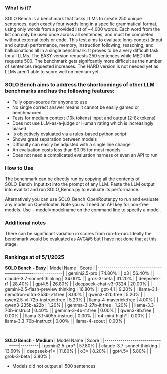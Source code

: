 ### What is it?

SOLO Bench is a benchmark that tasks LLMs to create 250 unique sentences, each exactly four words long in a specific grammatical format, using only words from a provided list of ~4,000 words. Each word from the list can only be used once across all sentences, and must be completed without external tools or code. This test aims to evaluate long-context (input and output) performance, memory, instruction following, reasoning, and hallucinations all in a single benchmark. It proves to be a very difficult task for all LLMs. The EASY version requests 250 sentences while MEDIUM requests 500. The benchmark gets signifcantly more difficult as the number of sentences requested increases. The HARD version is not needed yet as LLMs aren't able to score well on medium yet. 

### SOLO Bench aims to address the shortcomings of other LLM benchmarks and has the following features:

- Fully open-source for anyone to use
- No single correct answer means it cannot be easily gamed or benchmaxxed
- Tests for medium context (10k tokens) input and output (2-8k tokens)
- Does not use LLM-as-a-judge or Human rating which is increasingly biased
- Is objectively evaluated via a rules-based python script
- Shows great separation between models
- Difficulty can easily be adjusted with a single line change
- An evaluation costs less than $0.05 for most models
- Does not need a complicated evaluation harness or even an API to run

### How to Use

The benchmark can be directly run by copying all the contents of SOLO_Bench_Input.txt into the prompt of any LLM. Paste the LLM output into eval.txt and run SOLO_Bench.py to evaluate its performance.

Alternatively you can use SOLO_Bench_OpenRouter.py to run and evaluate any model on OpenRouter. Note you will need an API key for non-free models. Use --model=modelname on the command line to specify a model.

### Additional notes

There can be significant variation in scores from run-to-run. Ideally the benchmark would be evaluated as AVG@5 but I have not done that at this stage.

### Rankings at of 5/1/2025
**SOLO Bench - Easy**
| Model Name                                        | Score   |
|---------------------------------------------------|---------|
| gemini2.5-pro                                     | 74.80%  |
| o3                                               | 56.40%  |
| claude-3.7-sonnet:thinking                        | 34.00%  |
| grok-3-beta                                       | 31.20%  |
| deepseek-r1                                       | 28.40%  |
| gpt4.5                                           | 26.80%  |
| deepseek-chat-v3-0324                             | 20.00%  |
| gemini-2.5-flash-preview:thinking                 | 16.80%  |
| gpt-4.1                                          | 9.20%   |
| llama-3.1-nemotron-ultra-253b-v1:free             | 8.00%   |
| qwen3-32b:free                                    | 5.20%   |
| qwen2.5-vl-72b-instruct:free                      | 5.20%   |
| llama-4-maverick:free                             | 4.00%   |
| qwen3-235b-a22b                                   | 1.20%   |
| gemma-3-27b-it:free                               | 1.20%   |
| llama-3.3-70b-instruct                            | 0.40%   |
| gemma-3-4b-it:free                                | 0.00%   |
| qwen3-8b:free                                     | 0.00%   |
| llama-3.1-405b-instruct                           | 0.00%   |
| o4-mini-high*                                     | 0.00%   |
| llama-3.3-70b-instruct                            | 0.00%   |
| llama-4-scout                                     | 0.00%   |


&nbsp;
&nbsp;

**SOLO Bench - Medium**
| Model Name                        | Score   |
|-----------------------------------|---------|
| gemini2.5-pro*                    | 57.80%  |
| claude-3.7-sonnet:thinking        | 13.60%  |
| deepseek-r1*                      | 11.80%  |
| o3*                               | 8.20%   |
| gpt4.5*                           | 5.80%   |
| grok-3-beta                       | 3.80%   |

* Models did not output all 500 sentences

